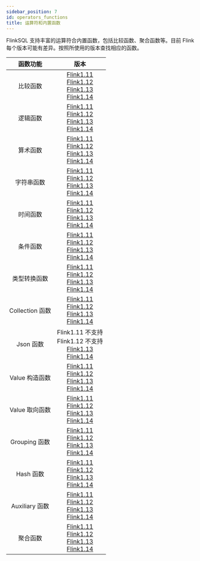 ```yaml
---
sidebar_position: 7
id: operators_functions
title: 运算符和内置函数
---
```


FlinkSQL 支持丰富的运算符合内置函数，包括比较函数、聚合函数等。目前 Flink 每个版本可能有差异。按照所使用的版本查找相应的函数。

|    函数功能     |                             版本                             |
| :-------------: | :----------------------------------------------------------: |
|    比较函数     | [Flink1.11](https://nightlies.apache.org/flink/flink-docs-release-1.11/dev/table/functions/systemFunctions.html#comparison-functions)<br/> [Flink1.12](https://nightlies.apache.org/flink/flink-docs-release-1.12/dev/table/functions/systemFunctions.html#comparison-functions)<br/> [Flink1.13](https://nightlies.apache.org/flink/flink-docs-release-1.13/docs/dev/table/functions/systemfunctions/#comparison-functions)<br/> [Flink1.14](https://nightlies.apache.org/flink/flink-docs-release-1.14/docs/dev/table/functions/systemfunctions/#comparison-functions) |
|    逻辑函数     | [Flink1.11](https://nightlies.apache.org/flink/flink-docs-release-1.11/dev/table/functions/systemFunctions.html#logical-functions)<br/> [Flink1.12](https://nightlies.apache.org/flink/flink-docs-release-1.12/dev/table/functions/systemFunctions.html#logical-functions)<br/> [Flink1.13](https://nightlies.apache.org/flink/flink-docs-release-1.13/docs/dev/table/functions/systemfunctions/#logical-functions)<br/> [Flink1.14](https://nightlies.apache.org/flink/flink-docs-release-1.14/docs/dev/table/functions/systemfunctions/#logical-functions) |
|    算术函数     | [Flink1.11](https://nightlies.apache.org/flink/flink-docs-release-1.11/dev/table/functions/systemFunctions.html#arithmetic-functions)<br/> [Flink1.12](https://nightlies.apache.org/flink/flink-docs-release-1.12/dev/table/functions/systemFunctions.html#arithmetic-functions)<br/> [Flink1.13](https://nightlies.apache.org/flink/flink-docs-release-1.13/docs/dev/table/functions/systemfunctions/#arithmetic-functions)<br/> [Flink1.14](https://nightlies.apache.org/flink/flink-docs-release-1.14/docs/dev/table/functions/systemfunctions/#arithmetic-functions) |
|   字符串函数    | [Flink1.11](https://nightlies.apache.org/flink/flink-docs-release-1.11/dev/table/functions/systemFunctions.html#string-functions)<br/> [Flink1.12](https://nightlies.apache.org/flink/flink-docs-release-1.12/dev/table/functions/systemFunctions.html#string-functions)<br/> [Flink1.13](https://nightlies.apache.org/flink/flink-docs-release-1.13/docs/dev/table/functions/systemfunctions/#string-functions)<br/> [Flink1.14](https://nightlies.apache.org/flink/flink-docs-release-1.14/docs/dev/table/functions/systemfunctions/#string-functions) |
|    时间函数     | [Flink1.11](https://nightlies.apache.org/flink/flink-docs-release-1.11/dev/table/functions/systemFunctions.html#temporal-functions)<br/> [Flink1.12](https://nightlies.apache.org/flink/flink-docs-release-1.12/dev/table/functions/systemFunctions.html#temporal-functions)<br/> [Flink1.13](https://nightlies.apache.org/flink/flink-docs-release-1.13/docs/dev/table/functions/systemfunctions/#temporal-functions)<br/> [Flink1.14](https://nightlies.apache.org/flink/flink-docs-release-1.14/docs/dev/table/functions/systemfunctions/#temporal-functions) |
|    条件函数     | [Flink1.11](https://nightlies.apache.org/flink/flink-docs-release-1.11/dev/table/functions/systemFunctions.html#conditional-functions)<br/> [Flink1.12](https://nightlies.apache.org/flink/flink-docs-release-1.12/dev/table/functions/systemFunctions.html#conditional-functions)<br/> [Flink1.13](https://nightlies.apache.org/flink/flink-docs-release-1.13/docs/dev/table/functions/systemfunctions/#conditional-functions)<br/> [Flink1.14](https://nightlies.apache.org/flink/flink-docs-release-1.14/docs/dev/table/functions/systemfunctions/#conditional-functions) |
|  类型转换函数   | [Flink1.11](https://nightlies.apache.org/flink/flink-docs-release-1.11/dev/table/functions/systemFunctions.html#type-conversion-functions)<br/> [Flink1.12](https://nightlies.apache.org/flink/flink-docs-release-1.12/dev/table/functions/systemFunctions.html#type-conversion-functions)<br/> [Flink1.13](https://nightlies.apache.org/flink/flink-docs-release-1.13/docs/dev/table/functions/systemfunctions/#type-conversion-functions)<br/> [Flink1.14](https://nightlies.apache.org/flink/flink-docs-release-1.14/docs/dev/table/functions/systemfunctions/#type-conversion-functions) |
| Collection 函数 | [Flink1.11](https://nightlies.apache.org/flink/flink-docs-release-1.11/dev/table/functions/systemFunctions.html#collection-functions)<br/> [Flink1.12](https://nightlies.apache.org/flink/flink-docs-release-1.12/dev/table/functions/systemFunctions.html#collection-functions)<br/> [Flink1.13](https://nightlies.apache.org/flink/flink-docs-release-1.13/docs/dev/table/functions/systemfunctions/#collection-functions)<br/> [Flink1.14](https://nightlies.apache.org/flink/flink-docs-release-1.14/docs/dev/table/functions/systemfunctions/#collection-functions) |
|    Json 函数    | Flink1.11 不支持<br/> Flink1.12 不支持<br/> [Flink1.13](https://nightlies.apache.org/flink/flink-docs-release-1.13/docs/dev/table/functions/systemfunctions/#json-functions)<br/> [Flink1.14](https://nightlies.apache.org/flink/flink-docs-release-1.14/docs/dev/table/functions/systemfunctions/#json-functions) |
| Value 构造函数  | [Flink1.11](https://nightlies.apache.org/flink/flink-docs-release-1.11/dev/table/functions/systemFunctions.html#value-construction-functions)<br/> [Flink1.12](https://nightlies.apache.org/flink/flink-docs-release-1.12/dev/table/functions/systemFunctions.html#value-construction-functions)<br/> [Flink1.13](https://nightlies.apache.org/flink/flink-docs-release-1.13/docs/dev/table/functions/systemfunctions/#value-construction-functions)<br/> [Flink1.14](https://nightlies.apache.org/flink/flink-docs-release-1.14/docs/dev/table/functions/systemfunctions/#value-construction-functions) |
| Value 取向函数  | [Flink1.11](https://nightlies.apache.org/flink/flink-docs-release-1.11/dev/table/functions/systemFunctions.html#value-access-functions)<br/> [Flink1.12](https://nightlies.apache.org/flink/flink-docs-release-1.12/dev/table/functions/systemFunctions.html#value-access-functions)<br/> [Flink1.13](https://nightlies.apache.org/flink/flink-docs-release-1.13/docs/dev/table/functions/systemfunctions/#value-access-functions)<br/> [Flink1.14](https://nightlies.apache.org/flink/flink-docs-release-1.14/docs/dev/table/functions/systemfunctions/#value-access-functions) |
|  Grouping 函数  | [Flink1.11](https://nightlies.apache.org/flink/flink-docs-release-1.11/dev/table/functions/systemFunctions.html#grouping-functions)<br/> [Flink1.12](https://nightlies.apache.org/flink/flink-docs-release-1.12/dev/table/functions/systemFunctions.html#grouping-functions)<br/> [Flink1.13](https://nightlies.apache.org/flink/flink-docs-release-1.13/docs/dev/table/functions/systemfunctions/#grouping-functions)<br/> [Flink1.14](https://nightlies.apache.org/flink/flink-docs-release-1.14/docs/dev/table/functions/systemfunctions/#grouping-functions) |
|    Hash 函数    | [Flink1.11](https://nightlies.apache.org/flink/flink-docs-release-1.11/dev/table/functions/systemFunctions.html#hash-functions)<br/> [Flink1.12](https://nightlies.apache.org/flink/flink-docs-release-1.12/dev/table/functions/systemFunctions.html#hash-functions)<br/> [Flink1.13](https://nightlies.apache.org/flink/flink-docs-release-1.13/docs/dev/table/functions/systemfunctions/#hash-functions)<br/> [Flink1.14](https://nightlies.apache.org/flink/flink-docs-release-1.14/docs/dev/table/functions/systemfunctions/#hash-functions) |
| Auxiliary 函数  | [Flink1.11](https://nightlies.apache.org/flink/flink-docs-release-1.11/dev/table/functions/systemFunctions.html#auxiliary-functions)<br/> [Flink1.12](https://nightlies.apache.org/flink/flink-docs-release-1.12/dev/table/functions/systemFunctions.html#auxiliary-functions)<br/> [Flink1.13](https://nightlies.apache.org/flink/flink-docs-release-1.13/docs/dev/table/functions/systemfunctions/#auxiliary-functions)<br/> [Flink1.14](https://nightlies.apache.org/flink/flink-docs-release-1.14/docs/dev/table/functions/systemfunctions/#auxiliary-functions) |
|    聚合函数     | [Flink1.11](https://nightlies.apache.org/flink/flink-docs-release-1.11/dev/table/functions/systemFunctions.html#aggregate-functions)<br/> [Flink1.12](https://nightlies.apache.org/flink/flink-docs-release-1.12/dev/table/functions/systemFunctions.html#aggregate-functions)<br/> [Flink1.13](https://nightlies.apache.org/flink/flink-docs-release-1.13/docs/dev/table/functions/systemfunctions/#aggregate-functions)<br/> [Flink1.14](https://nightlies.apache.org/flink/flink-docs-release-1.14/docs/dev/table/functions/systemfunctions/#aggregate-functions) |

